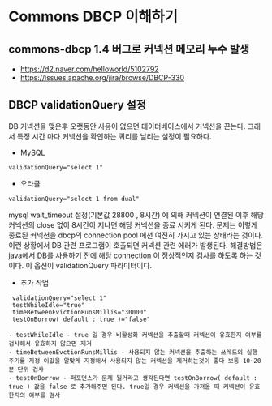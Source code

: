 # Commons DBCP 이해하기

## commons-dbcp 1.4 버그로 커넥션 메모리 누수 발생

- https://d2.naver.com/helloworld/5102792
- https://issues.apache.org/jira/browse/DBCP-330

## DBCP validationQuery 설정

DB 커넥션을 맺은후 오랫동안 사용이 없으면 데이터베이스에서 커넥션을 끈는다. 그래서 특정 시간 마다 커넥션을 확인하는 쿼리를 날리는 설정이 필요하다.

- MySQL
```
validationQuery="select 1"
```
- 오라클
```
validationQuery="select 1 from dual"
```
mysql wait_timeout 설정(기본값 28800 , 8시간) 에 의해 커넥션이 연결된 이후 해당커넥션의 close 없이 8시간이 지나면 해당 커넥션을 종료 시키게 된다.
문제는 이렇게 종료된 커넥션을 dbcp의 connection pool 에선 여전히 가지고 있는 상태라는 것이다.이런 상황에서 DB 관련 프로그램이 호출되면 커넥션 관련 에러가 발생된다.
해결방법은 java에서 DB를 사용하기 전에 해당 connection 이 정상적인지 검사를 하도록 하는 것이다. 이 옵션이 validationQuery 파라미터이다.

- 추가 작업
```
 validationQuery="select 1"
 testWhileIdle="true"
 timeBetweenEvictionRunsMillis="30000"
 testOnBorrow( default : true )="false"
 ```

    - testWhileIdle - true 일 경우 비활성화 커넥션을 추출할때 커넥션이 유효한지 여부를 검사해서 유효하지 않으면 제거
    - timeBetweenEvctionRunsMillis - 사용되지 않는 커넥션을 추출하는 쓰레드의 실행 주기를 지정 이값을 알맞게 지정해서 사용되지 않는 커넥션을 제거하는것이 좋다 보통 10~20분 단위 검사
    - testOnBorrow - 퍼포먼스가 문제 될거라고 생각된다면 testOnBorrow( default : true ) 값을 false 로 추가해주면 된다. true일 경우 커넥션을 가져올 때 커넥션이 유효한지의 여부를 검사
